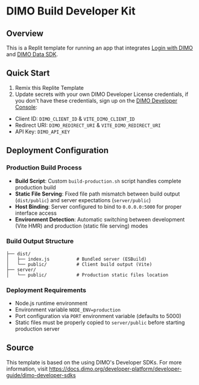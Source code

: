 # DIMO Build Developer Kit

## Overview

This is a Replit template for running an app that integrates [Login with DIMO](https://www.npmjs.com/package/@dimo-network/login-with-dimo) and [DIMO Data SDK](https://www.npmjs.com/package/@dimo-network/data-sdk).

## Quick Start

1. Remix this Replite Template
2. Update secrets with your own DIMO Developer License credentials, if you don't have these credentials, sign up on the [DIMO Developer Console](https://console.dimo.org):
  - Client ID: `DIMO_CLIENT_ID` & `VITE_DIMO_CLIENT_ID`
  - Redirect URI: `DIMO_REDIRECT_URI` & `VITE_DIMO_REDIRECT_URI`
  - API Key: `DIMO_API_KEY`

## Deployment Configuration

### Production Build Process
- **Build Script**: Custom `build-production.sh` script handles complete production build
- **Static File Serving**: Fixed file path mismatch between build output (`dist/public`) and server expectations (`server/public`)
- **Host Binding**: Server configured to bind to `0.0.0.0:5000` for proper interface access
- **Environment Detection**: Automatic switching between development (Vite HMR) and production (static file serving) modes

### Build Output Structure
```
├── dist/
│   ├── index.js          # Bundled server (ESBuild)
│   └── public/           # Client build output (Vite)
├── server/
│   └── public/           # Production static files location
```

### Deployment Requirements
- Node.js runtime environment
- Environment variable `NODE_ENV=production`
- Port configuration via `PORT` environment variable (defaults to 5000)
- Static files must be properly copied to `server/public` before starting production server

## Source
This template is based on the using DIMO's Developer SDKs. For more information, visit https://docs.dimo.org/developer-platform/developer-guide/dimo-developer-sdks
